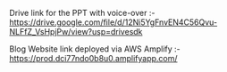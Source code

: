 Drive link for the PPT with voice-over :-
https://drive.google.com/file/d/12Ni5YgFnvEN4C56Qvu-NLFfZ_VsHpjPw/view?usp=drivesdk

Blog Website link deployed via AWS Amplify :-
https://prod.dci77ndo0b8u0.amplifyapp.com/
